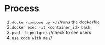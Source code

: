 # Process

1. `docker-compose up -d` //runs the dockerfile
2. `docker exec -it <container_id> bash`
3. `psql -U postgres` //check to see users
4. `use code with me` //
